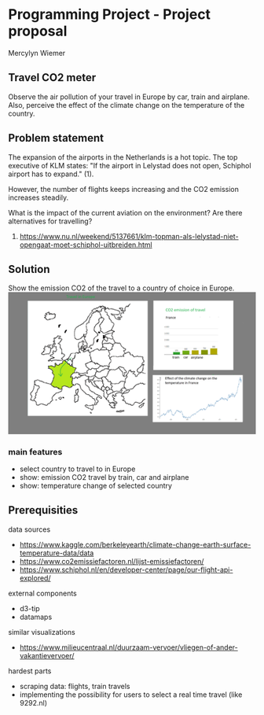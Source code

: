 # Programming Project - Project proposal

Mercylyn Wiemer

## Travel CO2 meter

Observe the air pollution of your travel in Europe by car, train and airplane. Also, perceive the effect of the climate change on the temperature of the country.

## Problem statement ##
The expansion of the airports in the Netherlands is a hot topic. The top executive of KLM states: "If the airport in Lelystad does not open, Schiphol airport has to expand." (1).

However, the number of flights keeps increasing and the CO2 emission increases steadily.

What is the impact of the current aviation on the environment? Are there alternatives for travelling?
1) https://www.nu.nl/weekend/5137661/klm-topman-als-lelystad-niet-opengaat-moet-schiphol-uitbreiden.html

## Solution ##
Show the emission CO2 of the travel to a country of choice in Europe.
![](https://github.com/mercylyn/mprogproject/blob/master/mprog_sketch.png)

### main features ###
* select country to travel to in Europe
* show: emission CO2 travel by train, car and airplane
* show: temperature change of selected country

## Prerequisities ##

data sources
* https://www.kaggle.com/berkeleyearth/climate-change-earth-surface-temperature-data/data
* https://www.co2emissiefactoren.nl/lijst-emissiefactoren/
* https://www.schiphol.nl/en/developer-center/page/our-flight-api-explored/

external components
* d3-tip
* datamaps

similar visualizations
* https://www.milieucentraal.nl/duurzaam-vervoer/vliegen-of-ander-vakantievervoer/

hardest parts
* scraping data: flights, train travels
* implementing the possibility for users to select a real time travel (like 9292.nl)

